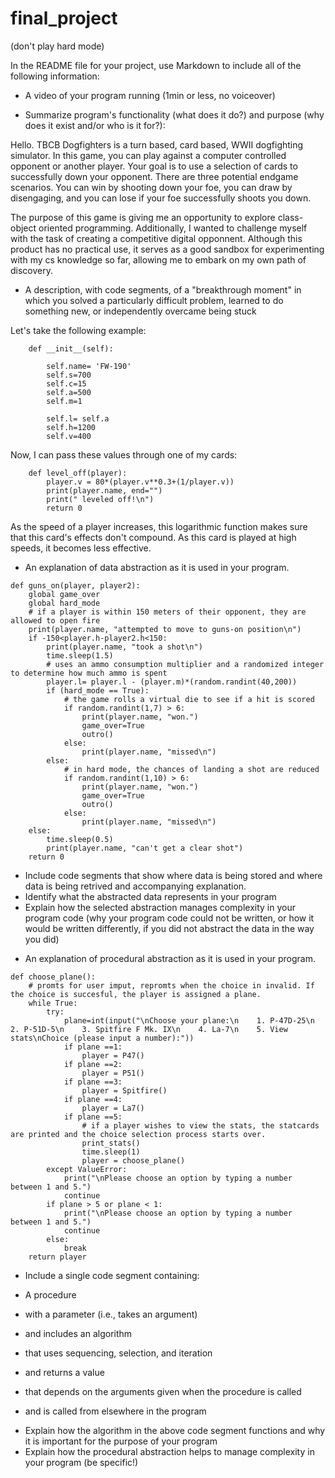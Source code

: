 # final_project
(don't play hard mode)


In the README file for your project, use Markdown to include all of the following information:
* A video of your program running (1min or less, no voiceover)


* Summarize program's functionality (what does it do?) and purpose (why does it exist and/or who is it for?):

Hello. TBCB Dogfighters is a turn based, card based, WWII dogfighting simulator. In this game, you can play against a computer controlled opponent or another player. Your goal is to use a selection of cards to successfully down your opponent. There are three potential endgame scenarios. You can win by shooting down your foe, you can draw by disengaging, and you can lose if your foe successfully shoots you down.

The purpose of this game is giving me an opportunity to explore class-object oriented programming. Additionally, I wanted to challenge myself with the task of creating a competitive digital opponnent. Although this product has no practical use, it serves as a good sandbox for experimenting with my cs knowledge so far, allowing me to embark on my own path of discovery.

* A description, with code segments, of a "breakthrough moment" in which you solved a particularly difficult problem, learned to do something new, or independently overcame being stuck

Let's take the following example:
```class Foe():
    def __init__(self):

        self.name= 'FW-190'
        self.s=700
        self.c=15
        self.a=500
        self.m=1

        self.l= self.a
        self.h=1200
        self.v=400
```
Now, I can pass these values through one of my cards:

```
    def level_off(player):
        player.v = 80*(player.v**0.3+(1/player.v))
        print(player.name, end="")
        print(" leveled off!\n")
        return 0
```
    
As the speed of a player increases, this logarithmic function makes sure that this card's effects don't compound. As this card is played at high speeds, it becomes less effective.

* An explanation of data abstraction as it is used in your program.

```
def guns_on(player, player2):
    global game_over
    global hard_mode
    # if a player is within 150 meters of their opponent, they are allowed to open fire
    print(player.name, "attempted to move to guns-on position\n")
    if -150<player.h-player2.h<150:
        print(player.name, "took a shot\n")
        time.sleep(1.5)
        # uses an ammo consumption multiplier and a randomized integer to determine how much ammo is spent
        player.l= player.l - (player.m)*(random.randint(40,200))
        if (hard_mode == True):
            # the game rolls a virtual die to see if a hit is scored
            if random.randint(1,7) > 6:
                print(player.name, "won.")
                game_over=True
                outro()
            else:
                print(player.name, "missed\n")
        else:
            # in hard mode, the chances of landing a shot are reduced
            if random.randint(1,10) > 6:
                print(player.name, "won.")
                game_over=True
                outro()
            else:
                print(player.name, "missed\n")
    else:
        time.sleep(0.5)
        print(player.name, "can't get a clear shot")
    return 0
```



- Include code segments that show where data is being stored and where data is being retrived and accompanying explanation.
- Identify what the abstracted data represents in your program
- Explain how the selected abstraction manages complexity in your program code (why your program code could not be written, or how it would be written differently, if you did not abstract the data in the way you did)

* An explanation of procedural abstraction as it is used in your program.

```
def choose_plane():
    # promts for user imput, repromts when the choice in invalid. If the choice is succesful, the player is assigned a plane.
    while True:
        try:
            plane=int(input("\nChoose your plane:\n    1. P-47D-25\n    2. P-51D-5\n    3. Spitfire F Mk. IX\n    4. La-7\n    5. View stats\nChoice (please input a number):"))
            if plane ==1:
                player = P47()
            if plane ==2:
                player = P51()
            if plane ==3:
                player = Spitfire()
            if plane ==4:
                player = La7()
            if plane ==5:
                # if a player wishes to view the stats, the statcards are printed and the choice selection process starts over.
                print_stats()
                time.sleep(1)
                player = choose_plane()
        except ValueError:
            print("\nPlease choose an option by typing a number between 1 and 5.")
            continue
        if plane > 5 or plane < 1:
            print("\nPlease choose an option by typing a number between 1 and 5.")
            continue
        else:
            break
    return player
```

- Include a single code segment containing:
* A procedure
- with a parameter (i.e., takes an argument)
* and includes an algorithm
- that uses sequencing, selection, and iteration
* and returns a value
- that depends on the arguments given when the procedure is called
* and is called from elsewhere in the program
- Explain how the algorithm in the above code segment functions and why it is important for the purpose of your program
- Explain how the procedural abstraction helps to manage complexity in your program (be specific!)

